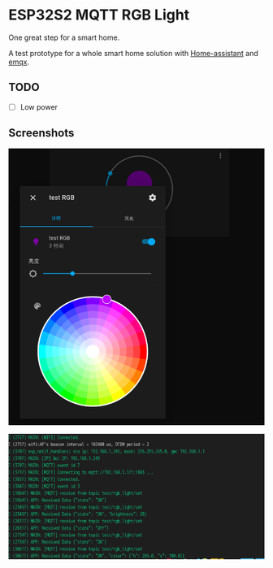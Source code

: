 # ESP32S2 MQTT RGB Light

One great step for a smart home.

A test prototype for a whole smart home solution with [Home-assistant](https://github.com/home-assistant/core) and [emqx](https://github.com/emqx/emqx).

## TODO

- [ ] Low power

## Screenshots

![home-assistant-cap1](assets/ha1.png)

![console-cap1](assets/console1.png)
